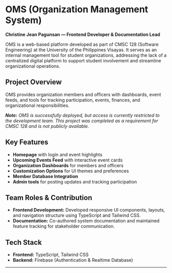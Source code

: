 # OMS (Organization Management System)

**Christine Jean Pagunsan — Frontend Developer & Documentation Lead**  

OMS is a web-based platform developed as part of CMSC 128 (Software Engineering) at the University of the Philippines Visayas. It serves as an internal management tool for student organizations, addressing the lack of a centralized digital platform to support student involvement and streamline organizational operations.

## Project Overview

OMS provides organization members and officers with dashboards, event feeds, and tools for tracking participation, events, finances, and organizational responsibilities.

_**Note:** OMS is successfully deployed, but access is currently restricted to the development team. This project was completed as a requirement for CMSC 128 and is not publicly available._

## Key Features

- **Homepage** with login and event highlights  
- **Upcoming Events Feed** with interactive event cards  
- **Organization Dashboards** for members and officers  
- **Customization Options** for UI themes and preferences  
- **Member Database Integration**  
- **Admin tools** for posting updates and tracking participation  

## Team Roles & Contribution

- **Frontend Development:** Developed responsive UI components, layouts, and navigation structure using TypeScript and Tailwind CSS.  
- **Documentation:** Co-authored system documentation and maintained feature tracking for stakeholder communication.  

## Tech Stack

- **Frontend:** TypeScript, Tailwind CSS  
- **Backend:** Firebase (Authentication & Realtime Database)  

---


